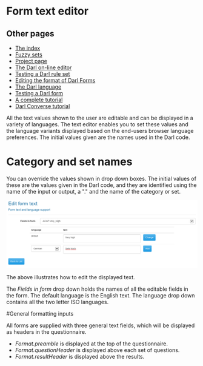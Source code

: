 ﻿Form text editor
======

## Other pages

+ [The index](index)
+ [Fuzzy sets](fuzzysets)
+ [Project page](projectpage)
+ [The Darl on-line editor](darleditor)
+ [Testing a Darl rule set](darltest)
+ [Editing the format of Darl Forms](formeditor)
+ [The Darl language](Darl)
+ [Testing a Darl form](formtest)
+ [A complete tutorial](tutorial)
+ [Darl Converse tutorial](conversetutorial)


All the text values shown to the user are editable and can be displayed in a variety of languages.
The text editor enables you to set these values and the language variants displayed based on the end-users browser language preferences.
The initial values given are the names used in the Darl code.

# Category and set names

You can override the values shown in drop down boxes.
The initial values of these are the values given in the Darl code, and they are identified using the name of the input or output, a "." and the name of the category or set.

![Language editor](images/langedit1.png)

The above illustrates how to edit the displayed text.

The _Fields in form_ drop down holds the names of all the editable fields in the form.
The default language is the English text.
The language drop down contains all the two letter ISO languages.

#General formatting inputs

All forms are supplied with three general text fields, which will be displayed as headers in the questionnaire.

+ _Format.preamble_ is displayed at the top of the questionnaire.
+ _Format.questionHeader_ is displayed above each set of questions.
+ _Format.resultHeader_ is displayed above the results.